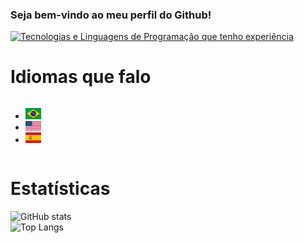 ### Seja bem-vindo ao meu perfil do Github!

[![Tecnologias e Linguagens de Programação que tenho experiência](https://skillicons.dev/icons?i=aws,gcp,azure,react,vue,flutter,php,c,cpp,bootstrap,express,flask,java,js,ts,jquery,kotlin,laravel,nextjs,nodejs,nuxtjs,raspberrypi,ruby,sass,rust,tailwind,vscode,lua)](https://skillicons.dev)

# Idiomas que falo
<div style="display:inline-flex;">
<ul>
<li> <img src="./assets/br-flag.webp" width="25"></li>
<li> <img src="./assets/usa-flag.webp" width="25"></li>
<li> <img src="./assets/es-flag.webp" width="25"></li>
</ul>
</div>

# Estatísticas
![GitHub stats](https://github-readme-stats.vercel.app/api?username=White-Blue1&show_icons=true&theme=dark)<br>
![Top Langs](https://github-readme-stats.vercel.app/api/top-langs/?username=White-Blue1&theme=dark&layout=pie)
